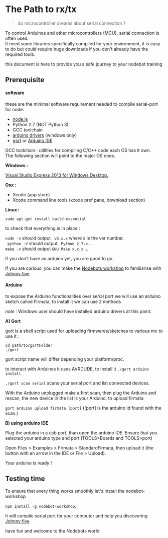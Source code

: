 # The Path to rx/tx

> do microcontroller dreams about serial connection ?

To control Arduinos and other microcontrollers (MCU), serial connection is often used.  
It need some libraries specifically compiled for your environment, it is easy to do but could require huge downloads if you don't already have the required tools.

this document is here to provide you a safe journey to your nodebot training 

## Prerequisite

#### software

these are the minimal software requirement needed to compile serial-port for node.

- <a href='http://nodejs.org/'>node.js <a/>
- <a hrer='https://www.python.org/download/releases/2.7.3#download'>Python 2.7</a> (NOT Python 3)
- GCC toolchain
-  <a href="http://arduino.cc/en/Guide/windows#toc4">arduino drivers</a> (windows only)
- <a href="http://gort.io/documentation/getting_started/downloads/">gort</a> or <a href="http://arduino.cc/en/main/software">Arduino IDE</a>

GCC toolchain : utilities for compiling C/C++ code each OS has it own.  
The following section will point to the major OS ones. 

**Windows :**

<a href="http://www.microsoft.com/visualstudio/eng/2013-downloads#d-2013-express">Visual Studio Express 2013 for Windows Desktop.</a>

**Osx :**

- Xcode (app store)
- Xcode command line tools (xcode pref pane, download section)

**Linux :** 

```sudo apt-get install build-essential```


to check that everything is in place :

```node -v``` should output ``` v0.x.x``` where x is the ver number.  
``` python -V``` should output ``` Python 2.7.x``` ...  
```make -v``` should output ```GNU Make x.x.x``` ...  

If you don't have an arduino yet, you are good to go. 

If you are curious, you can make the [Nodebots workshop](https://github.com/tableflip/nodebot-workshop) to familiarise with [Johnny five](https://github.com/rwaldron/johnny-five).

#### Arduino

to expose the Arduino functionalities over serial port we will use an arduino sketch called 
Firmata, to install it we can use 2 methods

*note :* Windows user should have installed arduino drivers at this point.

**A) Gort**

gort is a shell script used for uploading firmwares/sketches to various mc to use it :
 

````
cd path/to/gortFolder
./gort 
````
gort script name will differ depending your platform/proc.

to interact with Arduinos it uses AVRDUDE, to install it ````./gort arduino install```` 

```./gort scan serial``` scans your serial port and list connected devices.  

With the Arduino unplugged make a first scan, then plug the Arduino and rescan, the new device in the list is your  Arduino. 
to upload firmata 

```gort arduino upload firmata [port]``` ([port] is the arduino id found with the scan.)

**B) using arduino IDE** 

Plug the arduino in a usb port, than open the arduino IDE. 
Ensure that you selected your arduino type and port (TOOLS>Boards and TOOLS>port)

Open Files > Examples > Firmata > StandardFirmata, then upload it (the button with an arrow in the IDE or File > Upload).

Your arduino is ready !

## Testing time

To ensure that every thing works smoothly let's install the nodebot-workshop 

``` npm install -g nodebot-workshop ```.

It will compile serial port for your computer and help you discovering [Johnny five](https://github.com/rwaldron/johnny-five)

have fun and welcome to the Nodebots world